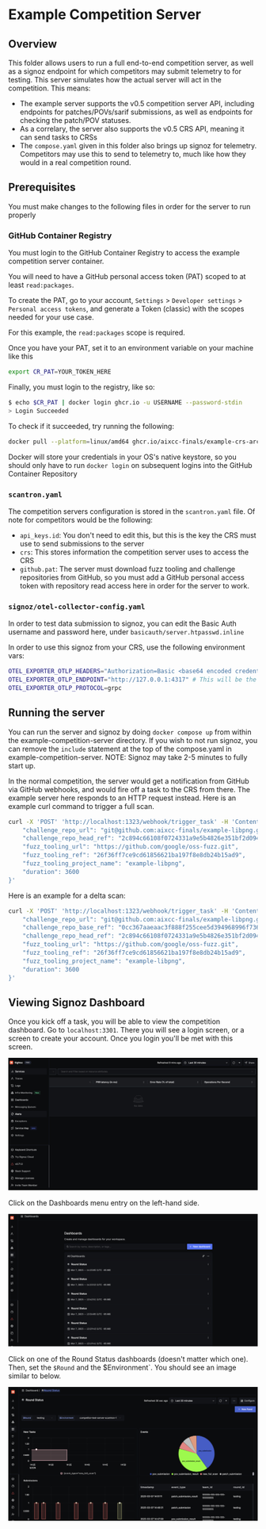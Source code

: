 # Example Competition Server

## Overview

This folder allows users to run a full end-to-end competition server, as well as a signoz endpoint for which competitors may submit telemetry to for testing.
This server simulates how the actual server will act in the competition. This means:

- The example server supports the v0.5 competition server API, including endpoints for patches/POVs/sarif submissions, as well as endpoints for checking the patch/POV statuses.
- As a correlary, the server also supports the v0.5 CRS API, meaning it can send tasks to CRSs
- The `compose.yaml` given in this folder also brings up signoz for telemetry. Competitors may use this to send to telemetry to, much like how they would in a real competition round.

## Prerequisites

You must make changes to the following files in order for the server to run properly

### GitHub Container Registry

You must login to the GitHub Container Registry to access the example competition server container.

You will need to have a GitHub personal access token (PAT) scoped to at least `read:packages`.

To create the PAT, go to your account, `Settings` > `Developer settings` > `Personal access tokens`, and generate a Token (classic) with the scopes needed for your use case.

For this example, the `read:packages` scope is required.

Once you have your PAT, set it to an environment variable on your machine like this

```bash
export CR_PAT=YOUR_TOKEN_HERE
```

Finally, you must login to the registry, like so:

```bash
$ echo $CR_PAT | docker login ghcr.io -u USERNAME --password-stdin
> Login Succeeded
```

To check if it succeeded, try running the following:

```bash
docker pull --platform=linux/amd64 ghcr.io/aixcc-finals/example-crs-architecture/competition-test-api:v0.5-rc1
```

Docker will store your credentials in your OS's native keystore, so you should only have to run `docker login` on subsequent logins into the GitHub Container Repository

### `scantron.yaml`

The competition servers configuration is stored in the `scantron.yaml` file. Of note for competitors
would be the following:

- `api_keys.id`: You don't need to edit this, but this is the key the CRS must use to send submissions to the server
- `crs`: This stores information the competition server uses to access the CRS
- `github.pat`: The server must download fuzz tooling and challenge repositories from GitHub, so you must add a GitHub personal access token with repository read access here in order for the server to work.

### `signoz/otel-collector-config.yaml`

In order to test data submission to signoz, you can edit the Basic Auth username and password here, under `basicauth/server.htpasswd.inline`

In order to use this signoz from your CRS, use the following environment vars:
```bash
OTEL_EXPORTER_OTLP_HEADERS="Authorization=Basic <base64 encoded credentials in format username:password>"
OTEL_EXPORTER_OTLP_ENDPOINT="http://127.0.0.1:4317" # This will be the Team-specific telemetry server configured by the Organizers.
OTEL_EXPORTER_OTLP_PROTOCOL=grpc
```

## Running the server

You can run the server and signoz by doing `docker compose up` from within the example-competition-server directory.
If you wish to not run signoz, you can remove the `include` statement at the top of the compose.yaml in example-competition-server. NOTE: Signoz may take 2-5 minutes to fully start up.

In the normal competition, the server would get a notification from GitHub via GitHub webhooks, and would fire off a task to
the CRS from there. The example server here responds to an HTTP request instead. Here is an example curl command to
trigger a full scan.

```bash
curl -X 'POST' 'http://localhost:1323/webhook/trigger_task' -H 'Content-Type: application/json' -d '{
    "challenge_repo_url": "git@github.com:aixcc-finals/example-libpng.git",
    "challenge_repo_head_ref": "2c894c66108f0724331a9e5b4826e351bf2d094b",
    "fuzz_tooling_url": "https://github.com/google/oss-fuzz.git",
    "fuzz_tooling_ref": "26f36ff7ce9cd61856621ba197f8e8db24b15ad9",
    "fuzz_tooling_project_name": "example-libpng",
    "duration": 3600
}'
```

Here is an example for a delta scan:

```bash
curl -X 'POST' 'http://localhost:1323/webhook/trigger_task' -H 'Content-Type: application/json' -d '{
    "challenge_repo_url": "git@github.com:aixcc-finals/example-libpng.git",
    "challenge_repo_base_ref": "0cc367aaeaac3f888f255cee5d394968996f736e",
    "challenge_repo_head_ref": "2c894c66108f0724331a9e5b4826e351bf2d094b",
    "fuzz_tooling_url": "https://github.com/google/oss-fuzz.git",
    "fuzz_tooling_ref": "26f36ff7ce9cd61856621ba197f8e8db24b15ad9",
    "fuzz_tooling_project_name": "example-libpng",
    "duration": 3600
}'
```

## Viewing Signoz Dashboard

Once you kick off a task, you will be able to view the competition dashboard. Go to `localhost:3301`.
There you will see a login screen, or a screen to create your account. Once you login you'll be met
with this screen.

![Signoz Home Screen](./images/initial-login.png)

Click on the Dashboards menu entry on the left-hand side.

![Signoz Dashboards](./images/dashboards.png)

Click on one of the Round Status dashboards (doesn't matter which one). Then, set the `$Round`
and the $Environment`. You should see an image similar to below.

![Signoz Round Status](./images/round-status.png)
